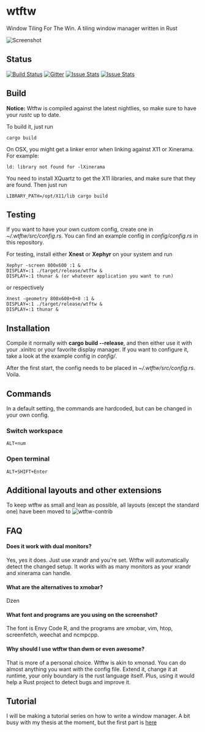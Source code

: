 wtftw
=====


Window Tiling For The Win. A tiling window manager written in Rust

![Screenshot](https://i.imgur.com/8KzbKB9.jpg)

## Status
[![Build Status](https://travis-ci.org/Kintaro/wtftw.svg?branch=master)](https://travis-ci.org/Kintaro/wtftw)
[![Gitter](https://badges.gitter.im/Join%20Chat.svg)](https://gitter.im/Kintaro/wtftw?utm_source=badge&utm_medium=badge&utm_campaign=pr-badge&utm_content=badge)
[![Issue Stats](http://www.issuestats.com/github/Kintaro/wtftw/badge/pr?style=flat)](http://www.issuestats.com/github/Kintaro/wtftw)
[![Issue Stats](http://www.issuestats.com/github/Kintaro/wtftw/badge/issue?style=flat)](http://www.issuestats.com/github/Kintaro/wtftw)

## Build

**Notice:** Wtftw is compiled against the latest nightlies, so make sure to have your *rustc* up to date.

To build it, just run

```
cargo build
```

On OSX, you might get a linker error when linking against X11 or Xinerama. For example:

```
ld: library not found for -lXinerama
```

You need to install XQuartz to get the X11 libraries, and make sure that they are found. Then just run

```
LIBRARY_PATH=/opt/X11/lib cargo build
```

## Testing

If you want to have your own custom config, create one in *~/.wtftw/src/config.rs*.
You can find an example config in *config/config.rs* in this repository.

For testing, install either **Xnest** or **Xephyr** on your system and run

```
Xephyr -screen 800x600 :1 &
DISPLAY=:1 ./target/release/wtftw &
DISPLAY=:1 thunar & (or whatever application you want to run)
```

or respectively

```
Xnest -geometry 800x600+0+0 :1 &
DISPLAY=:1 ./target/release/wtftw &
DISPLAY=:1 thunar &
```

## Installation

Compile it normally with **cargo build --release**, and then either use it with your .xinitrc
or your favorite display manager. If you want to configure it, take a look at the example config in
*config/*.

After the first start, the config needs to be placed in *~/.wtftw/src/config.rs*. Voila.

## Commands

In a default setting, the commands are hardcoded, but can be changed in your own config.

### Switch workspace
```
ALT+num
```

### Open terminal
```
ALT+SHIFT+Enter
```

## Additional layouts and other extensions

To keep wtftw as small and lean as possible, all layouts (except the standard one) have been moved to 
![wtftw-contrib](https://github.com/Kintaro/wtftw-contrib)


## FAQ

#### Does it work with dual monitors?

Yes, yes it does. Just use xrandr and you're set. Wtftw will automatically detect the changed setup. It works with as many monitors as your xrandr and xinerama can handle.

#### What are the alternatives to xmobar?

Dzen

#### What font and programs are you using on the screenshot?

The font is Envy Code R, and the programs are xmobar, vim, htop, screenfetch, weechat and ncmpcpp.

#### Why should I use wtftw than dwm or even awesome?

That is more of a personal choice. Wtftw is akin to xmonad. You can do almost anything you want with the config file. Extend it, change it at runtime, your only boundary is the rust language itself. Plus, using it would help a Rust project to detect bugs and improve it.

## Tutorial

I will be making a tutorial series on how to write a window manager. A bit busy with my thesis
at the moment, but the first part is [here](https://kintaro.github.io/rust/window-manager-in-rust-01/)
